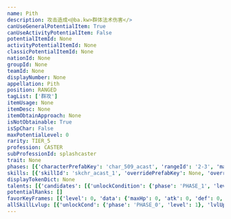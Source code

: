```yaml
---
name: Pith
description: 攻击造成<@ba.kw>群体法术伤害</>
canUseGeneralPotentialItem: True
canUseActivityPotentialItem: False
potentialItemId: None
activityPotentialItemId: None
classicPotentialItemId: None
nationId: None
groupId: None
teamId: None
displayNumber: None
appellation: Pith
position: RANGED
tagList: ['群攻']
itemUsage: None
itemDesc: None
itemObtainApproach: None
isNotObtainable: True
isSpChar: False
maxPotentialLevel: 0
rarity: TIER_5
profession: CASTER
subProfessionId: splashcaster
trait: None
phases: [{'characterPrefabKey': 'char_509_acast', 'rangeId': '2-3', 'maxLevel': 50, 'attributesKeyFrames': [{'level': 1, 'data': {'maxHp': 743, 'atk': 390, 'def': 51, 'magicResistance': 10.0, 'cost': 29, 'blockCnt': 1, 'moveSpeed': 1.0, 'attackSpeed': 100.0, 'baseAttackTime': 2.9, 'respawnTime': 60, 'hpRecoveryPerSec': 0.0, 'spRecoveryPerSec': 1.0, 'maxDeployCount': 1, 'maxDeckStackCnt': 0, 'tauntLevel': 0, 'massLevel': 0, 'baseForceLevel': 0, 'stunImmune': False, 'silenceImmune': False, 'sleepImmune': False, 'frozenImmune': False, 'levitateImmune': False}}, {'level': 50, 'data': {'maxHp': 1032, 'atk': 550, 'def': 78, 'magicResistance': 10.0, 'cost': 29, 'blockCnt': 1, 'moveSpeed': 1.0, 'attackSpeed': 100.0, 'baseAttackTime': 2.9, 'respawnTime': 60, 'hpRecoveryPerSec': 0.0, 'spRecoveryPerSec': 1.0, 'maxDeployCount': 1, 'maxDeckStackCnt': 0, 'tauntLevel': 0, 'massLevel': 0, 'baseForceLevel': 0, 'stunImmune': False, 'silenceImmune': False, 'sleepImmune': False, 'frozenImmune': False, 'levitateImmune': False}}], 'evolveCost': None}, {'characterPrefabKey': 'char_509_acast', 'rangeId': '3-6', 'maxLevel': 70, 'attributesKeyFrames': [{'level': 1, 'data': {'maxHp': 1032, 'atk': 550, 'def': 78, 'magicResistance': 15.0, 'cost': 32, 'blockCnt': 1, 'moveSpeed': 1.0, 'attackSpeed': 100.0, 'baseAttackTime': 2.9, 'respawnTime': 60, 'hpRecoveryPerSec': 0.0, 'spRecoveryPerSec': 1.0, 'maxDeployCount': 1, 'maxDeckStackCnt': 0, 'tauntLevel': 0, 'massLevel': 0, 'baseForceLevel': 0, 'stunImmune': False, 'silenceImmune': False, 'sleepImmune': False, 'frozenImmune': False, 'levitateImmune': False}}, {'level': 70, 'data': {'maxHp': 1290, 'atk': 706, 'def': 107, 'magicResistance': 15.0, 'cost': 32, 'blockCnt': 1, 'moveSpeed': 1.0, 'attackSpeed': 100.0, 'baseAttackTime': 2.9, 'respawnTime': 60, 'hpRecoveryPerSec': 0.0, 'spRecoveryPerSec': 1.0, 'maxDeployCount': 1, 'maxDeckStackCnt': 0, 'tauntLevel': 0, 'massLevel': 0, 'baseForceLevel': 0, 'stunImmune': False, 'silenceImmune': False, 'sleepImmune': False, 'frozenImmune': False, 'levitateImmune': False}}], 'evolveCost': None}, {'characterPrefabKey': 'char_509_acast', 'rangeId': '3-6', 'maxLevel': 80, 'attributesKeyFrames': [{'level': 1, 'data': {'maxHp': 1290, 'atk': 706, 'def': 107, 'magicResistance': 20.0, 'cost': 32, 'blockCnt': 1, 'moveSpeed': 1.0, 'attackSpeed': 100.0, 'baseAttackTime': 2.9, 'respawnTime': 60, 'hpRecoveryPerSec': 0.0, 'spRecoveryPerSec': 1.0, 'maxDeployCount': 1, 'maxDeckStackCnt': 0, 'tauntLevel': 0, 'massLevel': 0, 'baseForceLevel': 0, 'stunImmune': False, 'silenceImmune': False, 'sleepImmune': False, 'frozenImmune': False, 'levitateImmune': False}}, {'level': 80, 'data': {'maxHp': 1655, 'atk': 821, 'def': 128, 'magicResistance': 20.0, 'cost': 32, 'blockCnt': 1, 'moveSpeed': 1.0, 'attackSpeed': 100.0, 'baseAttackTime': 2.9, 'respawnTime': 60, 'hpRecoveryPerSec': 0.0, 'spRecoveryPerSec': 1.0, 'maxDeployCount': 1, 'maxDeckStackCnt': 0, 'tauntLevel': 0, 'massLevel': 0, 'baseForceLevel': 0, 'stunImmune': False, 'silenceImmune': False, 'sleepImmune': False, 'frozenImmune': False, 'levitateImmune': False}}], 'evolveCost': None}]
skills: [{'skillId': 'skchr_acast_1', 'overridePrefabKey': None, 'overrideTokenKey': None, 'levelUpCostCond': [{'unlockCond': {'phase': 'PHASE_2', 'level': 1}, 'lvlUpTime': 0, 'levelUpCost': None}, {'unlockCond': {'phase': 'PHASE_2', 'level': 1}, 'lvlUpTime': 0, 'levelUpCost': None}, {'unlockCond': {'phase': 'PHASE_2', 'level': 1}, 'lvlUpTime': 0, 'levelUpCost': None}], 'unlockCond': {'phase': 'PHASE_0', 'level': 1}}]
displayTokenDict: None
talents: [{'candidates': [{'unlockCondition': {'phase': 'PHASE_1', 'level': 1}, 'requiredPotentialRank': 0, 'prefabKey': '1', 'name': '“见我所见”', 'description': '攻击无视目标15法术抗性', 'rangeId': None, 'blackboard': [{'key': 'magic_resist_penetrate_fixed', 'value': 15.0, 'valueStr': None}], 'tokenKey': None}, {'unlockCondition': {'phase': 'PHASE_2', 'level': 1}, 'requiredPotentialRank': 0, 'prefabKey': '1', 'name': '“见我所见”', 'description': '攻击无视目标20法术抗性', 'rangeId': None, 'blackboard': [{'key': 'magic_resist_penetrate_fixed', 'value': 20.0, 'valueStr': None}], 'tokenKey': None}]}]
potentialRanks: []
favorKeyFrames: [{'level': 0, 'data': {'maxHp': 0, 'atk': 0, 'def': 0, 'magicResistance': 0.0, 'cost': 0, 'blockCnt': 0, 'moveSpeed': 0.0, 'attackSpeed': 0.0, 'baseAttackTime': 0.0, 'respawnTime': 0, 'hpRecoveryPerSec': 0.0, 'spRecoveryPerSec': 0.0, 'maxDeployCount': 0, 'maxDeckStackCnt': 0, 'tauntLevel': 0, 'massLevel': 0, 'baseForceLevel': 0, 'stunImmune': False, 'silenceImmune': False, 'sleepImmune': False, 'frozenImmune': False, 'levitateImmune': False}}, {'level': 50, 'data': {'maxHp': 0, 'atk': 0, 'def': 0, 'magicResistance': 0.0, 'cost': 0, 'blockCnt': 0, 'moveSpeed': 0.0, 'attackSpeed': 0.0, 'baseAttackTime': 0.0, 'respawnTime': 0, 'hpRecoveryPerSec': 0.0, 'spRecoveryPerSec': 0.0, 'maxDeployCount': 0, 'maxDeckStackCnt': 0, 'tauntLevel': 0, 'massLevel': 0, 'baseForceLevel': 0, 'stunImmune': False, 'silenceImmune': False, 'sleepImmune': False, 'frozenImmune': False, 'levitateImmune': False}}]
allSkillLvlup: [{'unlockCond': {'phase': 'PHASE_0', 'level': 1}, 'lvlUpCost': None}, {'unlockCond': {'phase': 'PHASE_0', 'level': 1}, 'lvlUpCost': None}, {'unlockCond': {'phase': 'PHASE_0', 'level': 1}, 'lvlUpCost': None}, {'unlockCond': {'phase': 'PHASE_1', 'level': 1}, 'lvlUpCost': None}, {'unlockCond': {'phase': 'PHASE_1', 'level': 1}, 'lvlUpCost': None}, {'unlockCond': {'phase': 'PHASE_1', 'level': 1}, 'lvlUpCost': None}]
---
```


